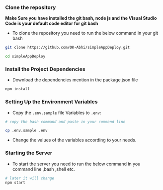 ### Clone the repository

**Make Sure you have installed the git bash, node js and the Visual Studio Code is your default code editor for git bash**

- To clone the repository you need to run the below command in your git bash

```bash 
git clone https://github.com/OK-Abhi/simpleAppDeploy.git

cd simpleAppDeploy
```

### Install the Project Dependencies

- Download the dependencies mention in the package.json file

``` bash
npm install
```

### Setting Up the Environment Variables

- Copy the `.env.sample` file Variables to `.env`:

``` bash 
# copy the bash command and paste in your command line

cp .env.sample .env 
```

- Change the values of the variables according to your needs.

### Starting the Server

-  To start the server you need to run the below command in you command line ,bash ,shell etc.

``` bash
# later it will change
npm start
```
